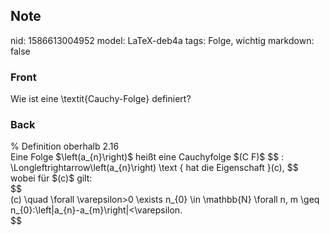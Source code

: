 ## Note
nid: 1586613004952
model: LaTeX-deb4a
tags: Folge, wichtig
markdown: false

### Front
Wie ist eine \textit{Cauchy-Folge} definiert?

### Back
<div>% Definition oberhalb 2.16</div><div>
</div>Eine Folge $\left(a_{n}\right)$ heißt eine Cauchyfolge $(C F)$
$$
: \Longleftrightarrow\left(a_{n}\right) \text { hat die Eigenschaft }(c),
$$<div>
</div><div>wobei für $(c)$ gilt: </div><div>$$</div><div>(c) \quad \forall \varepsilon>0 \exists n_{0} \in \mathbb{N} \forall n, m \geq n_{0}:\left|a_{n}-a_{m}\right|<\varepsilon.</div><div>$$
</div>
